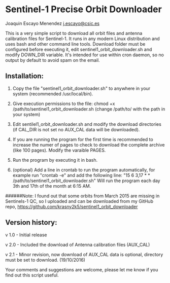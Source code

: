# Sentinel-1 Precise Orbit Downloader
Joaquin Escayo Menendez j.escayo@csic.es

This is a very simple script to download all orbit files and antenna calibration files for Sentinel-1.
It runs in any modern Linux distribution and uses bash and other command line tools.
Download folder must be configured before executing it, edit sentinel1_orbit_downloader.sh and modify DOWN_DIR variable.
It's intended for use within cron daemon, so no output by default to avoid spam on the email.

## Installation:
1. Copy the file "sentinel1_orbit_downloader.sh" to anywhere in your system (recommended /usr/local/bin).

2. Give execution permissions to the file: chmod +x /path/to/sentinel1_orbit_downloader.sh (change /path/to/ with the path in your system)

3. Edit sentilel1_orbit_downloader.sh and modify the download directories (if CAL_DIR is not set no AUX_CAL data will be downloaded).

4. If you are running the program for the first time is recommended to increase the numer of pages to check to download the complete archive (like 100 pages). Modify the varaible PAGES.

5. Run the program by executing it in bash.

6. (optional) Add a line in crontab to run the program automatically, for example run "crontab -e" and add the following line: 
"15 6 3,17 * * /path/to/sentinel1_orbit_downloader.sh"
Will run the program each day 3th and 17th of the month at 6:15 AM.


######Note: I found out that some orbits from March 2015 are missing in Sentinels-1 QC, so I uploaded and can be downloaded from my GitHub repo, https://github.com/krasny2k5/sentinel1_orbit_downloader


## Version history:
v 1.0 - Initial release

v 2.0 - Included the download of Antenna calibration files (AUX_CAL)

v 2.1 - Minor revision, now download of AUX_CAL data is optional, directory must be set to download. (19/10/2016)

Your comments and suggestions are welcome, please let me know if you find out this script useful.
